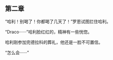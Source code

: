 ## 第二章

“哈利！别喝了！你都喝了几天了！”罗恩试图拦住哈利。

“Draco······”哈利脸红红的，精神有一些恍惚。

哈利刚参加完德拉科的葬礼，他还是一脸不可置信。

“怎么会······”